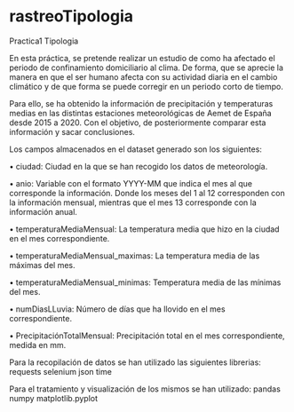 # rastreoTipologia
Practica1 Tipologia

En esta práctica, se pretende realizar un estudio de como ha afectado el periodo de confinamiento domiciliario al clima. De forma, que se aprecie la manera en que el ser humano afecta con su actividad diaria en el cambio climático y de que forma se puede corregir en un periodo corto de tiempo.

Para ello, se ha obtenido la información de precipitación y temperaturas medias en las distintas estaciones meteorológicas de Aemet de España desde 2015 a 2020. Con el objetivo, de posteriormente comparar esta información y sacar conclusiones.

Los campos almacenados en el dataset generado son los siguientes:

•	ciudad: Ciudad en la que se han recogido los datos de meteorología.

•	anio: Variable con el formato YYYY-MM que indica el mes al que corresponde la información. Donde los meses del 1 al 12 corresponden con la información mensual, mientras que el mes 13 corresponde con la información anual.

•	temperaturaMediaMensual: La temperatura media que hizo en la ciudad en el mes correspondiente.

•	temperaturaMediaMensual_maximas: La temperatura media de las máximas del mes.

•	temperaturaMediaMensual_minimas: Temperatura media de las mínimas del mes.

•	numDiasLLuvia: Número de días que ha llovido en el mes correspondiente.

•	PrecipitaciónTotalMensual: Precipitación total en el mes correspondiente, medida en mm.

Para la recopilación de datos se han utilizado las siguientes librerias:
requests
selenium
json
time

Para el tratamiento y visualización de los mismos se han utilizado:
pandas
numpy
matplotlib.pyplot
